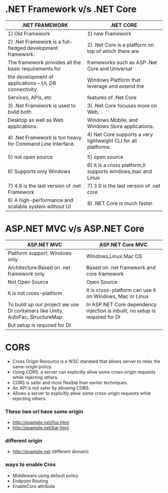# .NET Framework v/s .NET Core


|           .NET FRAMEWORK                                    |                    .NET CORE                                         |
|-------------------------------------------------------------|----------------------------------------------------------------------|
| 1) Old Framework                                               |1) new Framework                                                        |
|2) .Net Framework is a full-fledged development framework.      |2) .Net Core is a platform on top of which there are                    |
|The framework provides all the basic requirements for        |  frameworks such as ASP .Net Core and Universal                      |
|the development of applications – UI, DB connectivity,       |  Windows Platform that leverage and extend the                       |
| Services, APIs, etc                                         |  features of .Net Core                                               |
| 3) .Net Framework is used to build both                       | 3)  .Net Core focuses more on Web,                                     |
|   Desktop as well as Web applications.                      |    Windows Mobile, and Windows Store applications.                   |
| 4) .Net Framework is too heavy for Command Line Interface.    | 4)    Net Core supports a very lightweight CLI for all platforms.      |                 
|                                                             |                                                                      | 
| 5) not open source                                             |5) open source                                                          |
| 6) Supports only Windows                                       |6) It is a cross platform,It supports windows,mac and Linux             |
| 7) 4.8 is the last version of .net Framework                   |7) 3.0 is the last version of .net core                                 |
| 8) A high-performance and scalable system without UI           |8) .NET Core is much faster.                                            |


# ASP.NET MVC v/s ASP.NET Core

| ASP.NET MVC                                                             |                          ASP.NET Core MVC                                                           |
|--------|------|
| Platform support: Windows only            | Windows,Linux,Mac OS        |
|Architecture:Based on .net framework only | Based on .net framework and core framework   |
|Not Open Source|Open Source|
|It is not cross-platform|It is cross-platform can use it on Windows, Mac or Linux|
| To build up our project  we use DI containers like Unity, AutoFac, StructureMap|In ASP.NET Core dependency injection is inbuilt, no setup is required for DI|
|  But setup is required for DI|   |

# CORS 
- Cross Origin Resource is a W3C standard that allows  server to relax the same-origin policy.
- Using CORS, a server can explicitly allow some cross-origin requests while rejecting others.
- CORS is safer and more flexible than earlier techniques. 
- An API is not safer by allowing CORS.
- Allows a server to explicitly allow some cross-origin requests while rejecting others.

### These two url have same origin
- http://example.net/foo.html
- http://example.net/bar.html

### different origin
- http://example.net (different domain)



### ways to enable Cros

- Middleware using default policy
- Endpoint Routing
- EnableCors attribute







